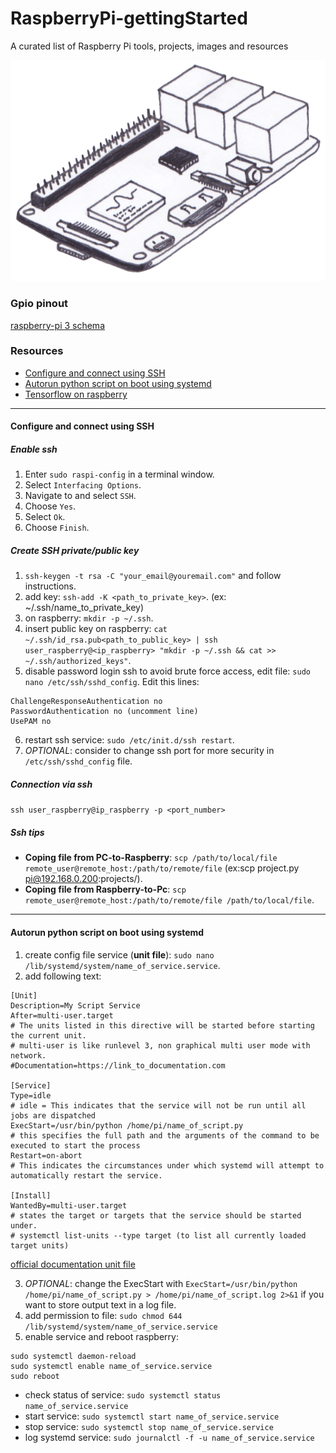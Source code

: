 # RaspberryPi-gettingStarted
A curated list of Raspberry Pi tools, projects, images and resources

<p align="center">
  <img src="https://github.com/TommyR22/RaspberryPi-gettingStarted/blob/master/images/raspberry_pi.png"/>
</p>

### Gpio pinout
[raspberry-pi 3 schema](https://github.com/TommyR22/RaspberryPi-gettingStarted/blob/master/images/pi3_gpio.png)

### Resources
* [Configure and connect using SSH](#configure-and-connect-using-ssh)
* [Autorun python script on boot using systemd](#autorun-python-script-on-boot-using-systemd)
* [Tensorflow on raspberry](https://github.com/samjabrahams/tensorflow-on-raspberry-pi)
---

#### Configure and connect using SSH
##### Enable ssh
1. Enter `sudo raspi-config` in a terminal window.
2. Select `Interfacing Options`.
3. Navigate to and select `SSH`.
4. Choose `Yes`.
5. Select `Ok`.
6. Choose `Finish`.

##### Create SSH private/public key
1. `ssh-keygen -t rsa -C "your_email@youremail.com"` and follow instructions.
2. add key: `ssh-add -K <path_to_private_key>`. (ex: ~/.ssh/name_to_private_key)
3. on raspberry: `mkdir -p ~/.ssh`.
4. insert public key on raspberry: `cat ~/.ssh/id_rsa.pub<path_to_public_key> | ssh user_raspberry@<ip_raspberry> "mkdir -p ~/.ssh && cat >>  ~/.ssh/authorized_keys"`.
5. disable password login ssh to avoid brute force access, edit file: `sudo nano /etc/ssh/sshd_config`.
Edit this lines:
```
ChallengeResponseAuthentication no
PasswordAuthentication no (uncomment line)
UsePAM no
```
6. restart ssh service: `sudo /etc/init.d/ssh restart`.
7. *OPTIONAL*: consider to change ssh port for more security in `/etc/ssh/sshd_config` file.

##### Connection via ssh
`ssh user_raspberry@ip_raspberry -p <port_number>`

##### Ssh tips
* **Coping file from PC-to-Raspberry**: `scp /path/to/local/file remote_user@remote_host:/path/to/remote/file` (ex:scp project.py pi@192.168.0.200:projects/).
* **Coping file from Raspberry-to-Pc**: `scp remote_user@remote_host:/path/to/remote/file /path/to/local/file`.

---

#### Autorun python script on boot using systemd
1. create config file service (**unit file**): `sudo nano /lib/systemd/system/name_of_service.service`.
2. add following text: 
 ```
[Unit]
Description=My Script Service
After=multi-user.target
# The units listed in this directive will be started before starting the current unit.
# multi-user is like runlevel 3, non graphical multi user mode with network.
#Documentation=https://link_to_documentation.com

[Service]
Type=idle
# idle = This indicates that the service will not be run until all jobs are dispatched
ExecStart=/usr/bin/python /home/pi/name_of_script.py
# this specifies the full path and the arguments of the command to be executed to start the process
Restart=on-abort
# This indicates the circumstances under which systemd will attempt to automatically restart the service.

[Install]
WantedBy=multi-user.target
# states the target or targets that the service should be started under. 
# systemctl list-units --type target (to list all currently loaded target units)
```
[official documentation unit file](https://www.freedesktop.org/software/systemd/man/systemd.unit.html) 

3. *OPTIONAL*: change the ExecStart with `ExecStart=/usr/bin/python /home/pi/name_of_script.py > /home/pi/name_of_script.log 2>&1` if you want to store output text in a log file.
4. add permission to file: `sudo chmod 644 /lib/systemd/system/name_of_service.service`
5. enable service and reboot raspberry: 
```
sudo systemctl daemon-reload
sudo systemctl enable name_of_service.service
sudo reboot
```
* check status of service: `sudo systemctl status name_of_service.service`
* start service: `sudo systemctl start name_of_service.service`
* stop service: `sudo systemctl stop name_of_service.service`
* log systemd service: `sudo journalctl -f -u name_of_service.service`




